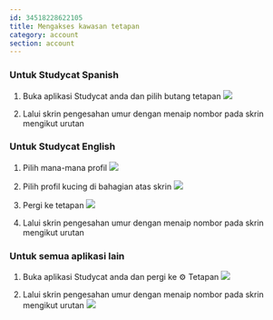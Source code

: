 ```yaml
---
id: 34518228622105
title: Mengakses kawasan tetapan
category: account
section: account
---
```

### Untuk Studycat Spanish

1. Buka aplikasi Studycat anda dan pilih butang tetapan
![](https://help.studycat.com/hc/article_attachments/34518228606873)

2. Lalui skrin pengesahan umur dengan menaip nombor pada skrin mengikut urutan

### Untuk Studycat English

1. Pilih mana-mana profil
![](https://help.studycat.com/hc/article_attachments/34518228607769)

2. Pilih profil kucing di bahagian atas skrin
![](https://help.studycat.com/hc/article_attachments/34518215417241)

3. Pergi ke tetapan
![](https://help.studycat.com/hc/article_attachments/34518215418265)

4. Lalui skrin pengesahan umur dengan menaip nombor pada skrin mengikut urutan

### Untuk semua aplikasi lain

1. Buka aplikasi Studycat anda dan pergi ke ⚙️ Tetapan
![](https://help.studycat.com/hc/article_attachments/34518228611353)

2. Lalui skrin pengesahan umur dengan menaip nombor pada skrin mengikut urutan
![](https://help.studycat.com/hc/article_attachments/34518215421977)